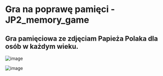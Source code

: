 # Gra na poprawę pamięci - JP2_memory_game

## Gra pamięciowa ze zdjęciam Papieża Polaka dla osób w każdym wieku.

![image](https://github.com/user-attachments/assets/13bee621-607c-4348-b3bd-62a3f0a9a697)

![image](https://github.com/user-attachments/assets/b542751e-2782-4899-b4b1-bf6bd2136242)
